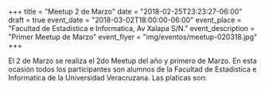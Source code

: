 +++
title = "Meetup 2 de Marzo"
date = "2018-02-25T23:23:27-06:00"
draft = true
event_date = "2018-03-02T18:00:00-06:00"
event_place = "Facultad de Estadistica e Informatica, Av Xalapa S/N."
event_description = "Primer Meetup de Marzo"
event_flyer = "img/eventos/meetup-020318.jpg"
+++

El 2 de Marzo se realiza el 2do Meetup del año y primero de Marzo. En esta ocasión todos los participantes son alumnos de la Facultad de Estadistica e Informatica de la Universidad Veracruzana. Las platicas son:

#
